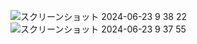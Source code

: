 
![スクリーンショット 2024-06-23 9 38 22](https://github.com/ryooo/lifeplan/assets/1094339/9d74e472-a07e-4af9-88a1-c3ec693b4252)
![スクリーンショット 2024-06-23 9 37 55](https://github.com/ryooo/lifeplan/assets/1094339/e10cecee-82f7-4335-8a92-ee93712fa089)
